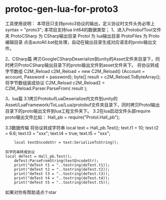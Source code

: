 # protoc-gen-lua-for-proto3
工具使用说明：
本项目只支持proto3协议的输出，定义协议时文件头务必带上syntax = "proto3";
本项目支持lua int64的数据类型；
1、进入ProtobufTool文件夹
ProtoCSharp 为 CSharp输出目录
Protol 为 lua输出目录
ProtoFiles 为 Proto编辑目录
点击autoAll.bat批处理，自动在输出目录生成对应语言的proto输出文件。

2、CSharp篇
拷贝GoogleCSharpDeserialize到unity的Asset文件夹目录下，同时拷贝ProtoCSharp输出目录下的proto输出文件到asset文件夹下。
	将协议转成字节数组
	C2M_Reload c2M_Reload = new C2M_Reload() {Account = account, Password = password};
	byte[] result = c2M_Reload.ToByteArray();
	将字节数组装成协议
                C2M_Reload c2M_Reload2 = C2M_Reload.Parser.ParseFrom( result );

3、lua篇
3.1拷贝ProtobufLuaDeserialize内文件到unity的Asset/LuaFramework/ToLua/Lua/protobuf文件夹目录下，同时拷贝Protol输出目录下的proto输出文件到lua工程文件夹下。
3.2在lua启动文件头部require proto输出文件比如：
	Hall_pb = require("Protol.Hall_pb");
	
3.3数据传输
	将协议转成字符串
	local text = Hall_pb.Test();
    	text.t1 = 10;
    	text.t2 = 6.6;
    	text.t3 = "xxx";
    	text.t4 = true;
    	text.t5 = "xxx";

    	local textEncodeStr = text:SerializeToString();

	将字符串转成协议
	local deTest = Hall_pb.Test();
    	deTest:ParseFromString(textEncodeStr);
    	print("deTest t1 = "..tostring(deTest.t1));
    	print("deTest t2 = "..tostring(deTest.t2));
    	print("deTest t3 = "..tostring(deTest.t3));
    	print("deTest t4 = "..tostring(deTest.t4));
    	print("deTest t5 = "..tostring(deTest.t5));

如果对你有帮助请点个star
